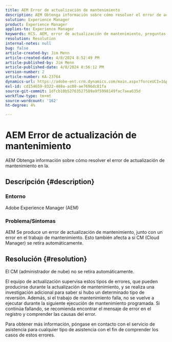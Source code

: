 ```yaml
---
title: AEM Error de actualización de mantenimiento
description: AEM Obtenga información sobre cómo resolver el error de actualización de mantenimiento en la
solution: Experience Manager
product: Experience Manager
applies-to: Experience Manager
keywords: KCS. AEM, error de actualización de mantenimiento, preguntas frecuentes, Adobe Experience Manager
resolution: Resolution
internal-notes: null
bug: false
article-created-by: Jim Menn
article-created-date: 4/8/2024 8:52:49 PM
article-published-by: Jim Menn
article-published-date: 4/8/2024 8:56:12 PM
version-number: 2
article-number: KA-23764
dynamics-url: https://adobe-ent.crm.dynamics.com/main.aspx?forceUCI=1&pagetype=entityrecord&etn=knowledgearticle&id=c7541cf3-e9f5-ee11-a1fe-6045bd006268
exl-id: cd154659-8322-488a-ac08-ae7696dc81fa
source-git-commit: 1dfcb10b52763527589a9f5998149fac7aea635d
workflow-type: tm+mt
source-wordcount: '162'
ht-degree: 4%

---
```


# AEM Error de actualización de mantenimiento


AEM Obtenga información sobre cómo resolver el error de actualización de mantenimiento en la.

## Descripción {#description}


### Entorno

Adobe Experience Manager (AEM)

### Problema/Síntomas

AEM Se produce un error de actualización de mantenimiento, junto con un error en el trabajo de mantenimiento. Esto también afecta a si CM (Cloud Manager) se retira automáticamente.


## Resolución {#resolution}


El CM (administrador de nube) no se retira automáticamente.

El equipo de actualización supervisa estos tipos de errores, que pueden producirse durante la actualización de mantenimiento, y se realiza una investigación adicional para saber si hubo un determinado tipo de reversión.
Además, si el trabajo de mantenimiento falla, no se vuelve a ejecutar durante la siguiente ejecución de mantenimiento programada. Si continúa fallando, se recomienda encontrar el mensaje de error en el registro y comprender las causas del error.

Para obtener más información, póngase en contacto con el servicio de asistencia para cualquier tipo de asistencia con el fin de comprender los casos de estos errores.
